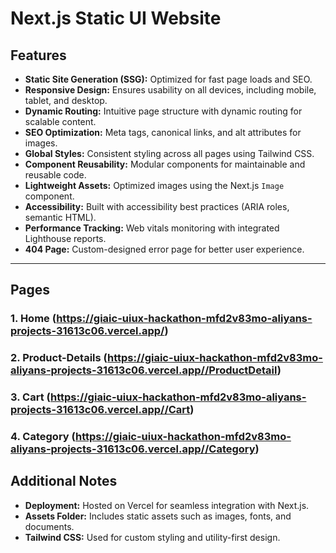 # Next.js Static UI Website

## Features

- **Static Site Generation (SSG):** Optimized for fast page loads and SEO.
- **Responsive Design:** Ensures usability on all devices, including mobile, tablet, and desktop.
- **Dynamic Routing:** Intuitive page structure with dynamic routing for scalable content.
- **SEO Optimization:** Meta tags, canonical links, and alt attributes for images.
- **Global Styles:** Consistent styling across all pages using Tailwind CSS.
- **Component Reusability:** Modular components for maintainable and reusable code.
- **Lightweight Assets:** Optimized images using the Next.js `Image` component.
- **Accessibility:** Built with accessibility best practices (ARIA roles, semantic HTML).
- **Performance Tracking:** Web vitals monitoring with integrated Lighthouse reports.
- **404 Page:** Custom-designed error page for better user experience.

---

## Pages

### 1. **Home (https://giaic-uiux-hackathon-mfd2v83mo-aliyans-projects-31613c06.vercel.app/)**

### 2. **Product-Details (https://giaic-uiux-hackathon-mfd2v83mo-aliyans-projects-31613c06.vercel.app//ProductDetail)**

### 3. **Cart (https://giaic-uiux-hackathon-mfd2v83mo-aliyans-projects-31613c06.vercel.app//Cart)**


<!-- NOT FINISHED YET -->
### 4. **Category (https://giaic-uiux-hackathon-mfd2v83mo-aliyans-projects-31613c06.vercel.app//Category)**

## Additional Notes

- **Deployment:** Hosted on Vercel for seamless integration with Next.js.
- **Assets Folder:** Includes static assets such as images, fonts, and documents.
- **Tailwind CSS:** Used for custom styling and utility-first design.
